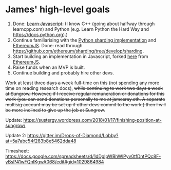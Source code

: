 # James' high-level goals
1. Done: ~~[Learn Javascript](https://developer.mozilla.org/en-US/docs/Web/JavaScript/Guide).~~  (I know C++ (going about halfway through learncpp.com) and Python (e.g. Learn Python the Hard Way and https://docs.python.org).)
2. Continue familiarising with the [Python sharding implementation](https://github.com/ethereum/py-evm/tree/sharding) and [EthereumJS](https://github.com/ethereumjs/ethereumjs-vm). Done: read through https://github.com/ethereum/sharding/tree/develop/sharding.
3. Start building an implementation in Javascript, forked [here](https://github.com/Drops-of-Diamond/ethereumjs-vm) from [EthereumJS](https://github.com/ethereumjs/ethereumjs-vm).
4. Raise funds when an MVP is built.
5. Continue building and probably hire other devs.

Work at least ~~three days a week~~ full-time on this (not spending any more time on reading research docs), ~~while continuing to work two days a week at Sungrow. However, if I receive regular remuneration or donations for this work (you can send donations personally to me at jamesray.eth. A separate multisig account may be set up if other devs commit to the work.) then I will be more inclined to give up the job at Sungrow.~~

Update: https://sustergy.wordpress.com/2018/01/17/finishing-position-at-sungrow/

Update 2: https://gitter.im/Drops-of-Diamond/Lobby?at=5a7abc54f283b8e5462dda48

Timesheet: https://docs.google.com/spreadsheets/d/1dDglpWBhWlPyv0tfDntPQc8F-yBsP41wFQnIKgwA068/edit#gid=1029864984
